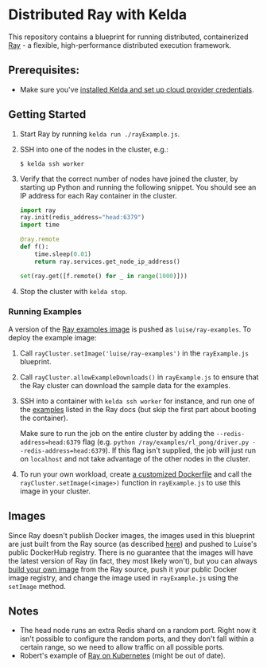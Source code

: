 # Distributed Ray with Kelda

This repository contains a blueprint for running distributed, containerized [Ray](https://github.com/ray-project/ray) -
a flexible, high-performance distributed execution framework.

## Prerequisites:
* Make sure you've [installed Kelda and set up cloud provider credentials](http://docs.kelda.io/#installing-kelda).

## Getting Started
1. Start Ray by running `kelda run ./rayExample.js`.
2. SSH into one of the nodes in the cluster, e.g.:
    ```console
    $ kelda ssh worker
    ```
3. Verify that the correct number of nodes have joined the cluster, by starting
up Python and running the following snippet. You should see an IP address for each
Ray container in the cluster.

    ```python
    import ray
    ray.init(redis_address="head:6379")
    import time

    @ray.remote
    def f():
        time.sleep(0.01)
        return ray.services.get_node_ip_address()

    set(ray.get([f.remote() for _ in range(1000)]))
    ```

4. Stop the cluster with `kelda stop`.

### Running Examples
A version of the [Ray examples image](https://ray.readthedocs.io/en/latest/install-on-docker.html#build-docker-images)
is pushed as `luise/ray-examples`. To deploy the example image:
1. Call `rayCluster.setImage('luise/ray-examples')` in the `rayExample.js` blueprint.
2. Call `rayCluster.allowExampleDownloads()` in `rayExample.js` to ensure that the Ray
cluster can download the sample data for the examples.
3. SSH into a container with `kelda ssh worker` for instance, and run one of the [examples](https://ray.readthedocs.io/en/latest/install-on-docker.html#hyperparameter-optimization)
listed in the Ray docs (but skip the first part about booting the container).

    Make sure to run the job on the entire cluster by adding the
  `--redis-address=head:6379` flag (e.g. `python /ray/examples/rl_pong/driver.py
  --redis-address=head:6379`). If this flag isn't supplied, the job will just run
  on `localhost` and not take advantage of the other nodes in the cluster.

2. To run your own workload, create [a customized Dockerfile](http://ray.readthedocs.io/en/master/using-ray-and-docker-on-a-cluster.html#creating-a-customized-dockerfile)
and call the `rayCluster.setImage(<image>)` function in `rayExample.js` to use
this image in your cluster.

## Images
Since Ray doesn't publish Docker images, the images used in this blueprint are
just built from the Ray source (as described [here](https://ray.readthedocs.io/en/latest/install-on-docker.html#build-docker-images))
and pushed to Luise's public DockerHub registry.
There is no guarantee that the images will have the latest version of Ray (in fact,
they most likely won't), but you can always [build your own image](https://ray.readthedocs.io/en/latest/install-on-docker.html#build-docker-images)
from the Ray source, push it your public Docker image registry, and change the
image used in `rayExample.js` using the `setImage` method.

## Notes
* The head node runs an extra Redis shard on a random port. Right now it
isn't possible to configure the random ports, and they don't fall within a certain
range, so we need to allow traffic on all possible ports.
* Robert's example of [Ray on Kubernetes](https://github.com/robertnishihara/ray-kubernetes/tree/instructions) (might be out of date).
